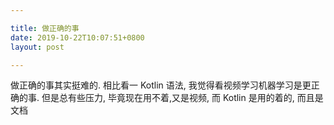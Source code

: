 ```yaml
---

title: 做正确的事
date: 2019-10-22T10:07:51+0800
layout: post

---
```


做正确的事其实挺难的. 相比看一 Kotlin 语法, 我觉得看视频学习机器学习是更正确的事. 但是总有些压力, 毕竟现在用不着,又是视频, 而 Kotlin 是用的着的, 而且是文档
